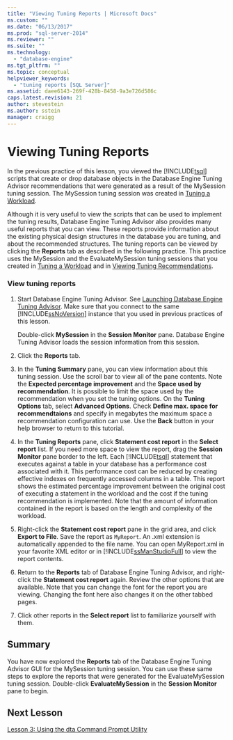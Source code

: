 ```yaml
---
title: "Viewing Tuning Reports | Microsoft Docs"
ms.custom: ""
ms.date: "06/13/2017"
ms.prod: "sql-server-2014"
ms.reviewer: ""
ms.suite: ""
ms.technology: 
  - "database-engine"
ms.tgt_pltfrm: ""
ms.topic: conceptual
helpviewer_keywords: 
  - "tuning reports [SQL Server]"
ms.assetid: daee6143-269f-428b-8458-9a3e726d586c
caps.latest.revision: 21
author: stevestein
ms.author: sstein
manager: craigg
---
```

# Viewing Tuning Reports
  In the previous practice of this lesson, you viewed the [!INCLUDE[tsql](../../includes/tsql-md.md)] scripts that create or drop database objects in the Database Engine Tuning Advisor recommendations that were generated as a result of the MySession tuning session. The MySession tuning session was created in [Tuning a Workload](lesson-1-1-tuning-a-workload.md).  
  
 Although it is very useful to view the scripts that can be used to implement the tuning results, Database Engine Tuning Advisor also provides many useful reports that you can view. These reports provide information about the existing physical design structures in the database you are tuning, and about the recommended structures. The tuning reports can be viewed by clicking the **Reports** tab as described in the following practice. This practice uses the MySession and the EvaluateMySession tuning sessions that you created in [Tuning a Workload](lesson-1-1-tuning-a-workload.md) and in [Viewing Tuning Recommendations](lesson-1-2-viewing-tuning-recommendations.md).  
  
### View tuning reports  
  
1.  Start Database Engine Tuning Advisor. See [Launching Database Engine Tuning Advisor](../../relational-databases/performance/database-engine-tuning-advisor.md). Make sure that you connect to the same [!INCLUDE[ssNoVersion](../../includes/ssnoversion-md.md)] instance that you used in previous practices of this lesson.  
  
     Double-click **MySession** in the **Session Monitor** pane. Database Engine Tuning Advisor loads the session information from this session.  
  
2.  Click the **Reports** tab.  
  
3.  In the **Tuning Summary** pane, you can view information about this tuning session. Use the scroll bar to view all of the pane contents. Note the **Expected percentage improvement** and the **Space used by recommendation**. It is possible to limit the space used by the recommendation when you set the tuning options. On the **Tuning Options** tab, select **Advanced Options**. Check **Define max. space for recommendtaions** and specify in megabytes the maximum space a recommendation configuration can use. Use the **Back** button in your help browser to return to this tutorial.  
  
4.  In the **Tuning Reports** pane, click **Statement cost report** in the **Select report** list. If you need more space to view the report, drag the **Session Monitor** pane border to the left. Each [!INCLUDE[tsql](../../includes/tsql-md.md)] statement that executes against a table in your database has a performance cost associated with it. This performance cost can be reduced by creating effective indexes on frequently accessed columns in a table. This report shows the estimated percentage improvement between the original cost of executing a statement in the workload and the cost if the tuning recommendation is implemented. Note that the amount of information contained in the report is based on the length and complexity of the workload.  
  
5.  Right-click the **Statement cost report** pane in the grid area, and click **Export to File**. Save the report as `MyReport`. An .xml extension is automatically appended to the file name. You can open MyReport.xml in your favorite XML editor or in [!INCLUDE[ssManStudioFull](../../includes/ssmanstudiofull-md.md)] to view the report contents.  
  
6.  Return to the **Reports** tab of Database Engine Tuning Advisor, and right-click the **Statement cost report** again. Review the other options that are available. Note that you can change the font for the report you are viewing. Changing the font here also changes it on the other tabbed pages.  
  
7.  Click other reports in the **Select report** list to familiarize yourself with them.  
  
## Summary  
 You have now explored the **Reports** tab of the Database Engine Tuning Advisor GUI for the MySession tuning session. You can use these same steps to explore the reports that were generated for the EvaluateMySession tuning session. Double-click **EvaluateMySession** in the **Session Monitor** pane to begin.  
  
## Next Lesson  
 [Lesson 3: Using the dta Command Prompt Utility](lesson-3-using-the-dta-command-prompt-utility.md)  
  
  
